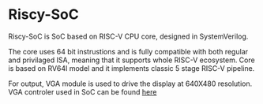 # Riscy-SoC
Riscy-SoC is SoC based on RISC-V CPU core, designed in SystemVerilog.

The core uses 64 bit instrustions and is fully compatible with both regular and privilaged ISA, meaning that it supports whole RISC-V ecosystem. Core is based on RV64I model and it implements classic 5 stage RISC-V pipeline.

For output, VGA module is used to drive the display at 640X480 resolution. VGA controler used in SoC can be found [here](https://github.com/AleksandarKostovic/VGA)

